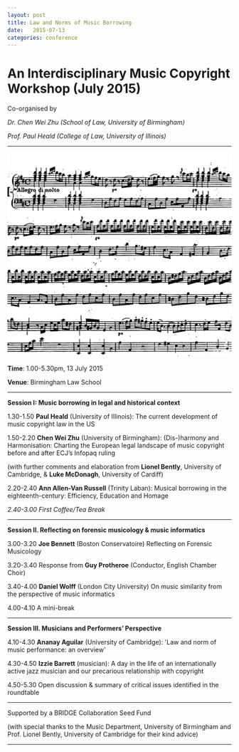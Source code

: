 ```yaml
---
layout: post
title: Law and Norms of Music Borrowing 
date:   2015-07-13
categories: conference
---
```




# An Interdisciplinary Music Copyright Workshop  (July 2015)


Co-organised by 

*Dr. Chen Wei Zhu (School of Law, University of Birmingham)*

*Prof. Paul Heald (College of Law, University of Illinois)* 

---

![JC Bach Op. 5 Sonata](https://raw.githubusercontent.com/icaruszhu/learning/master/image/blog-image/JC%20Bach%20op.%205%20sonata.jpg)

**Time**: 1.00-5.30pm, 13 July 2015

**Venue**: Birmingham Law School

---

**Session I: Music borrowing in legal and historical context**

1.30-1.50 	**Paul Heald** (University of Illinois): The current development of music copyright law in the US

1.50-2.20 	**Chen Wei Zhu** (University of Birmingham):  (Dis-)harmony and Harmonisation: Charting the European legal landscape of music copyright before and after ECJ’s Infopaq ruling 

(with further comments and elaboration from **Lionel Bently**, University of Cambridge, & **Luke McDonagh**, University of Cardiff)

2.20-2.40 	**Ann Allen-Van Russell** (Trinity Laban): Musical borrowing in the eighteenth-century: Efficiency, Education and Homage

*2.40-3.00 	First Coffee/Tea Break*

---

**Session II. Reflecting on forensic musicology & music informatics**

3.00-3.20 	**Joe Bennett** (Boston Conservatoire) Reflecting on Forensic Musicology

3.20-3.40 	Response from **Guy Protheroe** (Conductor, English Chamber Choir)

3.40-4.00 	**Daniel Wolff** (London City University) On music similarity from the perspective of music informatics 

4.00-4.10 	A mini-break

---

**Session III. Musicians and Performers’ Perspective**

4.10-4.30 	**Ananay Aguilar** (University of Cambridge): 'Law and norm of music performance: an overview'

4.30-4.50 	**Izzie Barrett** (musician): A day in the life of an internationally active jazz musician and our precarious relationship with copyright

4.50-5.30 	Open discussion & summary of critical issues identified in the roundtable

---

Supported by a BRIDGE Collaboration Seed Fund

(with special thanks to the Music Department, University of Birmingham and Prof. Lionel Bently, University of Cambridge for their kind advice) 

___

